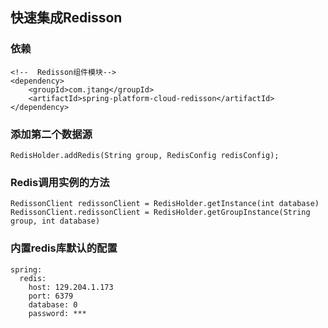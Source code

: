 ## 快速集成Redisson

### 依赖

```
<!--  Redisson组件模块-->
<dependency>
    <groupId>com.jtang</groupId>
    <artifactId>spring-platform-cloud-redisson</artifactId>
</dependency>
```

### 添加第二个数据源
```
RedisHolder.addRedis(String group, RedisConfig redisConfig);
```

### Redis调用实例的方法
```
RedissonClient redissonClient = RedisHolder.getInstance(int database)
RedissonClient.redissonClient = RedisHolder.getGroupInstance(String group, int database) 
```

### 内置redis库默认的配置
```
spring:
  redis:
    host: 129.204.1.173
    port: 6379
    database: 0
    password: ***
```

